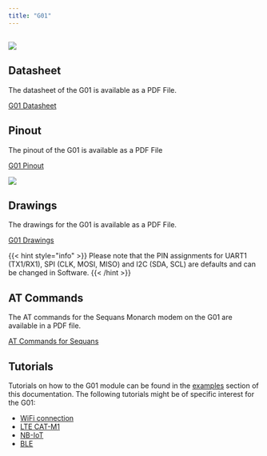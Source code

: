```yaml
---
title: "G01"
---
```


## ![](/gitbook/assets/assets-lil0igdl11z7jos_jpx-lkn7scqkkkb6tqb3uyo-lkn83xkh3nwgrgs_fwq-g01-1%20%282%29.png) 

## Datasheet

The datasheet of the G01 is available as a PDF File.

[G01 Datasheet](/gitbook/assets/g01-specsheet.pdf)

## Pinout

The pinout of the G01 is available as a PDF File

[G01 Pinout](/gitbook/assets/g01-pinout.pdf)

![](/gitbook/assets/g01-pinout.png)

## Drawings

The drawings for the G01 is available as a PDF File.

[G01 Drawings](/gitbook/assets/g01-drawing.pdf)

{{< hint style="info" >}}
Please note that the PIN assignments for UART1 (TX1/RX1), SPI (CLK, MOSI, MISO) and I2C (SDA, SCL) are defaults and can be changed in Software.
{{< /hint >}}

## AT Commands

The AT commands for the Sequans Monarch modem on the G01 are available in a PDF file.

[AT Commands for Sequans](/gitbook/assets/monarch\_4g-ez\_lr5110\_atcommands\_referencemanual\_rev3\_noconfidential-3.pdf)

## Tutorials

Tutorials on how to the G01 module can be found in the [examples](../../tutorials/introduction) section of this documentation. The following tutorials might be of specific interest for the G01:

* [WiFi connection](../../tutorials/all/wlan)
* [LTE CAT-M1](../../tutorials/lte/cat-m1)
* [NB-IoT](../../tutorials/lte/nb-iot)
* [BLE](../../tutorials/all/ble)


